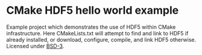 

CMake HDF5 hello world example
==============================

Example project which demonstrates the use of HDF5 within CMake infrastructure.
Here CMakeLists.txt will attempt to find and link to HDF5 if already installed,
or download, configure, compile, and link HDF5 otherwise.  Licensed under
[BSD-3](../master/LICENSE).

